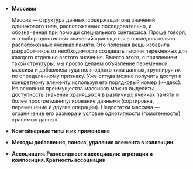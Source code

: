 - **Массивы**

	Массив — структура данных, содержащая ряд значений одинакового типа, расположенных последовательно, и обозначенная при помощи специального синтаксиса. Проще говоря, это набор однотипных значений хранящихся в последовательно расположенных ячейках памяти. Это полезная вещь избавила разработчиков от необходимости создавать тысячи переменных для каждого отдельно взятого значения. Вместо этого, с появлением такой структуры, мы просто делаем объявление переменной массива и добавляем туда поля одного типа данных, группируя их по определенному признаку. Уже оттуда можно получить доступ к конкретному элементу используя его порядковый номер (индекс). 
	Из основных преимущества массивов можно выделить: доступность значений хранящихся в различных ячейках памяти и более простое манипулирование данными (сортировка, перемещение и другие операции). Недостатки массива — ограничение его размера и условие однотипности (гомогенности) хранимых данных.
- **Контейнерные типы и их применение**

	
- **Методы добавления, поиска, удаления элемента в коллекции**

	
- **Ассоциация. Разновидности ассоциации: агрегация и композиция.Кратность ассоциации**

	
